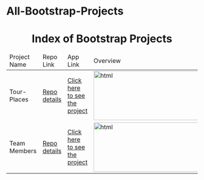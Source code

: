 # All-Bootstrap-Projects
<p align="center"> 

<h1 align="center">Index of Bootstrap Projects</h1>

</p>

<table>
    <thead>
        <tr>
            <td>Project Name</td>
            <td>Repo Link</td>
            <td>App Link</td>
            <td>Overview</td>
        </tr>
    </thead>
    <tbody> 
        <tr>
            <td>Tour-Places</td>
            <td><a href="https://github.com/E-Ozdemir/Bootstrap-Last-Project.git" target="_blank">Repo details</a></td>
            <td><a href="https://e-ozdemir.github.io/Bootstrap-Last-Project/" target="_blank">Click here to see the project</a></td>
            <td><img style="width:500px;" src="https://github.com/E-Ozdemir/Bootstrap-Last-Project/blob/master/bootstrap%20project.gif" alt="html" height=130></td> 
        </tr>
        <tr>
            <td>Team Members</td>
            <td><a href="https://github.com/E-Ozdemir/Bootstrap-Team-Members.git" target="_blank">Repo details</a></td>
            <td><a href="https://e-ozdemir.github.io/Bootstrap-Team-Members/" target="_blank">Click here to see the project</a></td>
            <td><img style="width:500px;" src="https://github.com/E-Ozdemir/Bootstrap-Team-Members/blob/master/Team%20member.gif" alt="html" height=130></td> 
        </tr>
</tbody>
</table>
